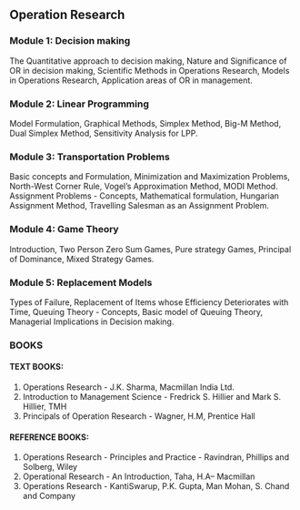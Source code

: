 ## Operation Research 

### Module 1: Decision making
The Quantitative approach to decision making, Nature and Significance of OR in decision
making, Scientific Methods in Operations Research, Models in Operations Research,
Application areas of OR in management. 

### Module 2: Linear Programming
Model Formulation, Graphical Methods, Simplex Method, Big-M Method, Dual Simplex
Method, Sensitivity Analysis for LPP. 

### Module 3: Transportation Problems
Basic concepts and Formulation, Minimization and Maximization Problems, North-West
Corner Rule, Vogel’s Approximation Method, MODI Method.
Assignment Problems - Concepts, Mathematical formulation, Hungarian Assignment
Method, Travelling Salesman as an Assignment Problem. 

### Module 4: Game Theory
Introduction, Two Person Zero Sum Games, Pure strategy Games, Principal of Dominance,
Mixed Strategy Games. 

### Module 5: Replacement Models
Types of Failure, Replacement of Items whose Efficiency Deteriorates with Time, Queuing
Theory - Concepts, Basic model of Queuing Theory, Managerial Implications in Decision
making. 


### BOOKS

#### TEXT BOOKS:
1. Operations Research - J.K. Sharma, Macmillan India Ltd.
2. Introduction to Management Science - Fredrick S. Hillier and Mark S. Hillier, TMH
3. Principals of Operation Research - Wagner, H.M, Prentice Hall

#### REFERENCE BOOKS:
1. Operations Research - Principles and Practice - Ravindran, Phillips and Solberg, Wiley
2. Operational Research - An Introduction, Taha, H.A– Macmillan
3. Operations Research - KantiSwarup, P.K. Gupta, Man Mohan, S. Chand and Company